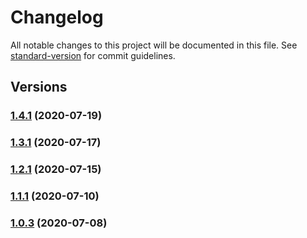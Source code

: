 # Changelog

All notable changes to this project will be documented in this file. See [standard-version](https://github.com/conventional-changelog/standard-version) for commit guidelines.

## Versions

### [1.4.1](https://github.com/zegerk/plugwise-mqtt/compare/v1.3.0...v1.4.1) (2020-07-19)

### [1.3.1](https://github.com/zegerk/plugwise-mqtt/compare/v1.2.0...v1.3.1) (2020-07-17)

### [1.2.1](https://github.com/zegerk/plugwise-mqtt/compare/v1.1.0...v1.2.1) (2020-07-15)

### [1.1.1](https://github.com/zegerk/plugwise-mqtt/compare/v1.0.2...v1.1.1) (2020-07-10)

### [1.0.3](https://github.com/zegerk/plugwise-mqtt/compare/v1.0.1...v1.0.3) (2020-07-08)
